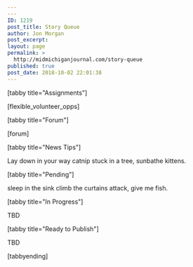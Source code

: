```yaml
---
---
ID: 1219
post_title: Story Queue
author: Jon Morgan
post_excerpt:
layout: page
permalink: >
  http://midmichiganjournal.com/story-queue
published: true
post_date: 2018-10-02 22:01:38
---
```

[tabby title="Assignments"]

[flexible_volunteer_opps]

[tabby title="Forum"]

[forum]

[tabby title="News Tips"]

Lay down in your way catnip stuck in a tree, sunbathe kittens.

[tabby title="Pending"]

sleep in the sink climb the curtains attack, give me fish.

[tabby title="In Progress"]

TBD

[tabby title="Ready to Publish"]

TBD

[tabbyending]